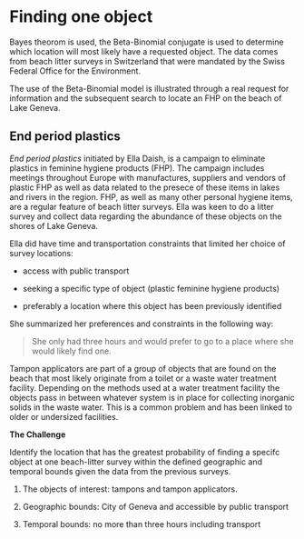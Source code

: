 # Finding one object

Bayes theorom is used, the Beta-Binomial conjugate is used to determine which location will most likely have a requested object. The data comes from beach litter surveys in Switzerland that were mandated by the Swiss Federal Office for the Environment. 

The use of the Beta-Binomial model is illustrated through a real request for information and the subsequent search to locate an FHP on the beach of Lake Geneva. 

## End period plastics

_End period plastics_ initiated by Ella Daish, is a campaign to eliminate plastics in feminine hygiene products (FHP).  The campaign includes meetings throughout Europe with manufactures, suppliers and vendors of plastic FHP as well as data related to the presece of these items in lakes and rivers in the region. FHP, as well as many other personal hygiene items, are a regular feature of beach litter surveys. Ella was keen to do a litter survey and collect data regarding the abundance of these objects on the shores of Lake Geneva.

Ella did have time and transportation constraints that limited her choice of survey locations:

* access with public transport

* seeking a specific type of object (plastic feminine hygiene products)

* preferably a location where this object has been previously identified 

She summarized her preferences and constraints in the following way:

> She only had three hours and would prefer to go to a place where she would likely find one.

Tampon applicators are part of a group of objects that are found on the beach that most likely originate from a toilet or a waste water treatment facility. Depending on the methods used at a water treatment facility the objects pass in between whatever system is in place for collecting inorganic solids in the waste water. This is a common problem and has been linked to older or undersized facilities.


__The Challenge__

Identify the location that has the greatest probability  of finding a specifc object at one beach-litter survey within the defined geographic and temporal bounds given the data from the previous surveys.

1. The objects of interest: tampons and tampon applicators.

2. Geographic bounds: City of Geneva and accessible by public transport

3. Temporal bounds: no more than three hours including transport
